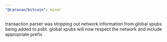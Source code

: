 ```yaml
---
"@caravan/bitcoin": minor
---
```


transaction parser was stripping out network information from global xpubs being added to psbt. global xpubs will now respect the network and include appropriate prefix
